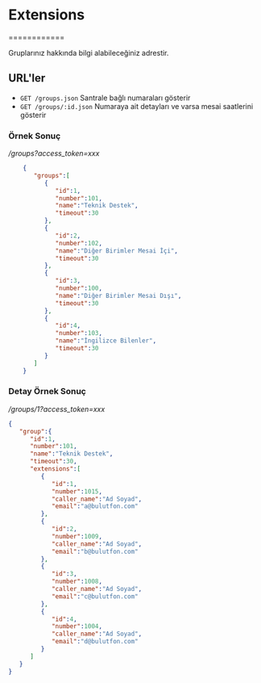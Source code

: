 # Extensions
============

Gruplarınız hakkında bilgi alabileceğiniz adrestir.

## URL'ler
* `GET /groups.json` Santrale bağlı numaraları gösterir
* `GET /groups/:id.json` Numaraya ait detayları ve varsa mesai saatlerini gösterir

### Örnek Sonuç

*/groups?access_token=xxx*

```json
    {
       "groups":[
          {
             "id":1,
             "number":101,
             "name":"Teknik Destek",
             "timeout":30
          },
          {
             "id":2,
             "number":102,
             "name":"Diğer Birimler Mesai İçi",
             "timeout":30
          },
          {
             "id":3,
             "number":100,
             "name":"Diğer Birimler Mesai Dışı",
             "timeout":30
          },
          {
             "id":4,
             "number":103,
             "name":"İngilizce Bilenler",
             "timeout":30
          }
       ]
    }
```

### Detay Örnek Sonuç

*/groups/1?access_token=xxx*

```json
{
   "group":{
      "id":1,
      "number":101,
      "name":"Teknik Destek",
      "timeout":30,
      "extensions":[
         {
            "id":1,
            "number":1015,
            "caller_name":"Ad Soyad",
            "email":"a@bulutfon.com"
         },
         {
            "id":2,
            "number":1009,
            "caller_name":"Ad Soyad",
            "email":"b@bulutfon.com"
         },
         {
            "id":3,
            "number":1008,
            "caller_name":"Ad Soyad",
            "email":"c@bulutfon.com"
         },
         {
            "id":4,
            "number":1004,
            "caller_name":"Ad Soyad",
            "email":"d@bulutfon.com"
         }
      ]
   }
}
```